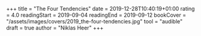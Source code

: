 +++
title = "The Four Tendencies"
date = 2019-12-28T10:40:19+01:00
rating = 4.0
readingStart = 2019-09-04
readingEnd = 2019-09-12
bookCover = "/assets/images/covers/2019_the-four-tendencies.jpg"
tool = "audible"
draft = true
author = "Niklas Heer"
+++
